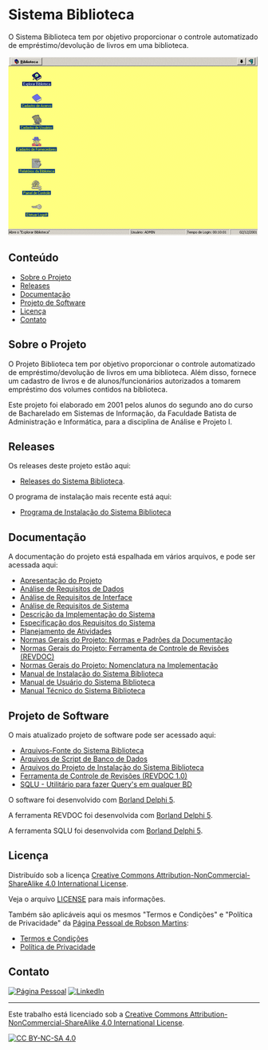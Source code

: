 # Sistema Biblioteca
O Sistema Biblioteca tem por objetivo proporcionar o controle automatizado de empréstimo/devolução de livros em uma biblioteca.

![](https://github.com/robsonsmartins/biblioteca/blob/main/images/main.png)

## Conteúdo

* [Sobre o Projeto](#sobre-o-projeto)
* [Releases](#releases)
* [Documentação](#documentação)
* [Projeto de Software](#projeto-de-software)
* [Licença](#licença)
* [Contato](#contato)

## Sobre o Projeto

O Projeto Biblioteca tem por objetivo proporcionar o controle automatizado de empréstimo/devolução de livros em uma biblioteca.
Além disso, fornece um cadastro de livros e de alunos/funcionários autorizados a tomarem empréstimo dos volumes contidos na biblioteca.

Este projeto foi elaborado em 2001 pelos alunos do segundo ano do curso de Bacharelado em Sistemas de Informação, da Faculdade Batista de Administração e Informática,
para a disciplina de Análise e Projeto I.

## Releases

Os releases deste projeto estão aqui:

- [Releases do Sistema Biblioteca](https://github.com/robsonsmartins/biblioteca/releases).

O programa de instalação mais recente está aqui:

- [Programa de Instalação do Sistema Biblioteca](https://github.com/robsonsmartins/biblioteca/blob/main/ins01)

## Documentação

A documentação do projeto está espalhada em vários arquivos, e pode ser acessada aqui:

- [Apresentação do Projeto](https://github.com/robsonsmartins/biblioteca/blob/main/apr01/apr01.pdf)
- [Análise de Requisitos de Dados](https://github.com/robsonsmartins/biblioteca/blob/main/ard01/ard01.pdf)
- [Análise de Requisitos de Interface](https://github.com/robsonsmartins/biblioteca/blob/main/ari01/ari01.pdf)
- [Análise de Requisitos de Sistema](https://github.com/robsonsmartins/biblioteca/blob/main/ars01/ars01.pdf)
- [Descrição da Implementação do Sistema](https://github.com/robsonsmartins/biblioteca/blob/main/dis01/dis01.pdf)
- [Especificação dos Requisitos do Sistema](https://github.com/robsonsmartins/biblioteca/blob/main/ers01/ers01.pdf)
- [Planejamento de Atividades](https://github.com/robsonsmartins/biblioteca/blob/main/ngp03/ngp03.pdf)
- [Normas Gerais do Projeto: Normas e Padrões da Documentação](https://github.com/robsonsmartins/biblioteca/blob/main/ngp01/ngp01.pdf)
- [Normas Gerais do Projeto: Ferramenta de Controle de Revisões (REVDOC)](https://github.com/robsonsmartins/biblioteca/blob/main/ngp02/ngp02.pdf)
- [Normas Gerais do Projeto: Nomenclatura na Implementação](https://github.com/robsonsmartins/biblioteca/blob/main/ngp04/ngp04.pdf)
- [Manual de Instalação do Sistema Biblioteca](https://github.com/robsonsmartins/biblioteca/blob/main/man01/man01.pdf)
- [Manual de Usuário do Sistema Biblioteca](https://github.com/robsonsmartins/biblioteca/blob/main/man02/man02.pdf)
- [Manual Técnico do Sistema Biblioteca](https://github.com/robsonsmartins/biblioteca/blob/main/man03/man03.pdf)

## Projeto de Software

O mais atualizado projeto de software pode ser acessado aqui:

- [Arquivos-Fonte do Sistema Biblioteca](https://github.com/robsonsmartins/biblioteca/blob/main/afp01)
- [Arquivos de Script de Banco de Dados](https://github.com/robsonsmartins/biblioteca/blob/main/afp02)
- [Arquivos do Projeto de Instalação do Sistema Biblioteca](https://github.com/robsonsmartins/biblioteca/blob/main/afp03)
- [Ferramenta de Controle de Revisões (REVDOC 1.0)](https://github.com/robsonsmartins/biblioteca/blob/main/revdoc)
- [SQLU - Utilitário para fazer Query's em qualquer BD](https://github.com/robsonsmartins/biblioteca/blob/main/utl01)

O software foi desenvolvido com [Borland Delphi 5](https://en.wikipedia.org/wiki/Borland_Delphi).

A ferramenta REVDOC foi desenvolvida com [Borland Delphi 5](https://en.wikipedia.org/wiki/Borland_Delphi).

A ferramenta SQLU foi desenvolvida com [Borland Delphi 5](https://en.wikipedia.org/wiki/Borland_Delphi).

## Licença

Distribuído sob a licença [Creative Commons Attribution-NonCommercial-ShareAlike 4.0 International License][cc-by-nc-sa]. 

Veja o arquivo [LICENSE](https://github.com/robsonsmartins/biblioteca/blob/main/LICENSE) para mais informações.

Também são aplicáveis aqui os mesmos "Termos e Condições" e "Política de Privacidade" da [Página Pessoal de Robson Martins](https://www.robsonmartins.com):

- [Termos e Condições](https://www.robsonmartins.com/content/policy/terms.php)
- [Política de Privacidade](https://www.robsonmartins.com/content/policy/privacy.php)

## Contato

[![Página Pessoal][contact-site-shield]][contact-site-url] [![LinkedIn][contact-linkedin-shield]][contact-linkedin-url]

---

Este trabalho está licenciado sob a [Creative Commons Attribution-NonCommercial-ShareAlike 4.0 International License][cc-by-nc-sa].

[![CC BY-NC-SA 4.0][cc-by-nc-sa-image]][cc-by-nc-sa]

[cc-by-nc-sa]: http://creativecommons.org/licenses/by-nc-sa/4.0/
[cc-by-nc-sa-image]: https://licensebuttons.net/l/by-nc-sa/4.0/88x31.png

[contact-site-shield]: https://img.shields.io/badge/Home%20Page-robsonmartins.com-green?style=plastic
[contact-site-url]: https://www.robsonmartins.com
[contact-linkedin-shield]: https://img.shields.io/badge/LinkedIn-robsonmartins-blue?style=plastic
[contact-linkedin-url]: https://www.linkedin.com/in/robsonmartins/
